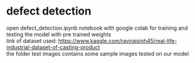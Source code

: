 # defect detection
open defect_detection.ipynb notebook with google colab for training and testing the model with pre trained weights \
link of dataset used: https://www.kaggle.com/ravirajsinh45/real-life-industrial-dataset-of-casting-product \
the folder test images contains some sample images tested on our model
